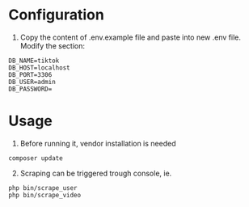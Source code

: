 # Configuration
1. Copy the content of .env.example file and paste into new .env file. Modify the section:
```
DB_NAME=tiktok
DB_HOST=localhost
DB_PORT=3306
DB_USER=admin
DB_PASSWORD=
```

# Usage
1. Before running it, vendor installation is needed
```
composer update 
```
2. Scraping can be triggered trough console, ie.
```
php bin/scrape_user
php bin/scrape_video
```
